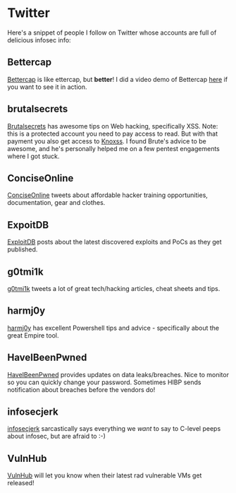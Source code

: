 # Twitter
Here's a snippet of people I follow on Twitter whose accounts are full of delicious infosec info:

Bettercap
-----
[Bettercap](https://twitter.com/bettercap) is like ettercap, but **better**!  I did a video demo of Bettercap [here](https://7ms.us/7ms-228-fun-with-bettercap/) if you want to see it in action.

brutalsecrets
-------
[Brutalsecrets](https://twitter.com/brutalsecrets) has awesome tips on Web hacking, specifically XSS.  Note: this is a protected account you need to pay access to read.  But with that payment you also get access to [Knoxss](http://knoxss.me).  I found Brute's advice to be awesome, and he's personally helped me on a few pentest engagements where I got stuck.

ConciseOnline
------
[ConciseOnline](https://twitter.com/conciseonline) tweets about affordable hacker training opportunities, documentation, gear and clothes.

ExpoitDB
-------
[ExploitDB](https://twitter.com/exploitdb) posts about the latest discovered exploits and PoCs as they get published.

g0tmi1k
-----
[g0tmi1k](https://twitter.com/g0tmi1k) tweets a lot of great tech/hacking articles, cheat sheets and tips.

harmj0y
------
[harmj0y](https://twitter.com/harmj0y) has excellent Powershell tips and advice - specifically about the great Empire tool.

HaveIBeenPwned
-----
[HaveIBeenPwned](https://twitter.com/haveibeenpwned) provides updates on data leaks/breaches.  Nice to monitor so you can quickly change your password.  Sometimes HIBP sends notification about breaches before the vendors do!

infosecjerk
-----
[infosecjerk](https://twitter.com/infosecjerk) sarcastically says everything we *want* to say to C-level peeps about infosec, but are afraid to :-)

VulnHub
------
[VulnHub](https://twitter.com/VulnHub) will let you know when their latest rad vulnerable VMs get released!
